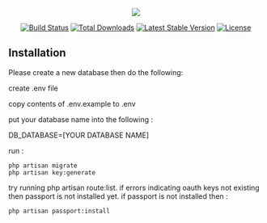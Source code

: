 <p align="center"><img src="https://laravel.com/assets/img/components/logo-laravel.svg"></p>

<p align="center">
<a href="https://travis-ci.org/laravel/framework"><img src="https://travis-ci.org/laravel/framework.svg" alt="Build Status"></a>
<a href="https://packagist.org/packages/laravel/framework"><img src="https://poser.pugx.org/laravel/framework/d/total.svg" alt="Total Downloads"></a>
<a href="https://packagist.org/packages/laravel/framework"><img src="https://poser.pugx.org/laravel/framework/v/stable.svg" alt="Latest Stable Version"></a>
<a href="https://packagist.org/packages/laravel/framework"><img src="https://poser.pugx.org/laravel/framework/license.svg" alt="License"></a>
</p>

## Installation

Please create a new database then do the following:

create .env file

copy contents of .env.example to .env

put your database name into the following :

DB_DATABASE=[YOUR DATABASE NAME]


run :
```
php artisan migrate
php artisan key:generate
```
try running php artisan route:list. if errors indicating oauth keys not existing then passport is not installed yet.
if passport is not installed then :
```
php artisan passport:install
```
